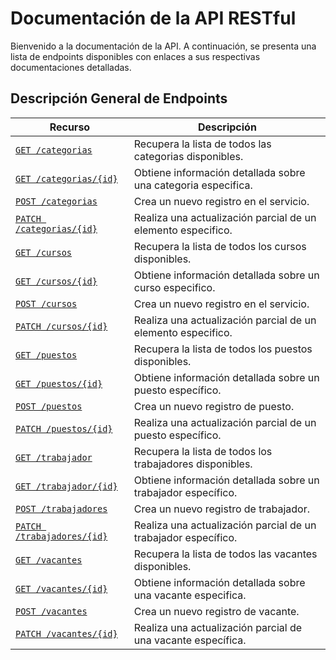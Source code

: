 # Documentación de la API RESTful

Bienvenido a la documentación de la API. A continuación, se presenta una lista
de endpoints disponibles con enlaces a sus respectivas documentaciones detalladas.

## Descripción General de Endpoints

| Recurso                    | Descripción |
| -------------------------- | ----------- |
| [`GET /categorias`](./endpoints/categorias/get-categorias-all.md)               | Recupera la lista de todos las categorias disponibles. |
| [`GET /categorias/{id}`](./endpoints/categorias/get-categorias-id.md)          | Obtiene información detallada sobre una categoria especifica. |
| [`POST /categorias`](./endpoints/categorias/post-categorias.md)               | Crea un nuevo registro en el servicio. |
| [`PATCH /categorias/{id}`](./endpoints/categorias/patch-categorias.md)               | Realiza una actualización parcial de un elemento especifico. |
| [`GET /cursos`](./endpoints/cursos/get-cursos-all.md)              | Recupera la lista de todos los cursos disponibles. |
| [`GET /cursos/{id}`](./endpoints/cursos/get-cursos-id.md) | Obtiene información detallada sobre un curso especifico. |
| [`POST /cursos`](./endpoints/cursos/post-cursos.md)               | Crea un nuevo registro en el servicio. |
| [`PATCH /cursos/{id}`](./endpoints/cursos/patch-cursos.md)               | Realiza una actualización parcial de un elemento especifico. |
| [`GET /puestos`](./endpoints/puestos/get-puestos-all.md)             | Recupera la lista de todos los puestos disponibles. |
| [`GET /puestos/{id}`](./endpoints/puestos/get-puestos-id.md)        | Obtiene información detallada sobre un puesto específico. |
| [`POST /puestos`](./endpoints/puestos/post-puestos.md)         | Crea un nuevo registro de puesto.     |
| [`PATCH /puestos/{id}`](./endpoints/puestos/patch-puestos.md) | Realiza una actualización parcial de un puesto específico. |
| [`GET /trabajador`](./endpoints/trabajador/get-trabajador-all.md)             | Recupera la lista de todos los trabajadores disponibles. |
| [`GET /trabajador/{id}`](./endpoints/trabajador/get-trabajador-id.md)        | Obtiene información detallada sobre un trabajador específico. |
| [`POST /trabajadores`](./endpoints/trabajador/post-trabajadores.md)         | Crea un nuevo registro de trabajador.         |
| [`PATCH /trabajadores/{id}`](./endpoints/trabajador/patch-trabajadores.md) | Realiza una actualización parcial de un trabajador específico. |
| [`GET /vacantes`](./endpoints/vacantes/get-vacantes-all.md)             | Recupera la lista de todos las vacantes disponibles. |
| [`GET /vacantes/{id}`](./endpoints/vacantes/get-vacantes-id.md)        | Obtiene información detallada sobre una vacante especifica. |
| [`POST /vacantes`](./endpoints/vacantes/post-vacantes.md)         | Crea un nuevo registro de vacante.      |
| [`PATCH /vacantes/{id}`](./endpoints/vacantes/patch-vacantes.md) | Realiza una actualización parcial de una vacante específica. |